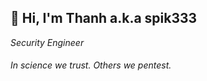<h2>👋 Hi, I'm Thanh a.k.a spik333</h2>
<p>
  <em>Security Engineer</em>
</p>

<h6>
  <i>In science we trust. Others we pentest.</i>
</h6>




